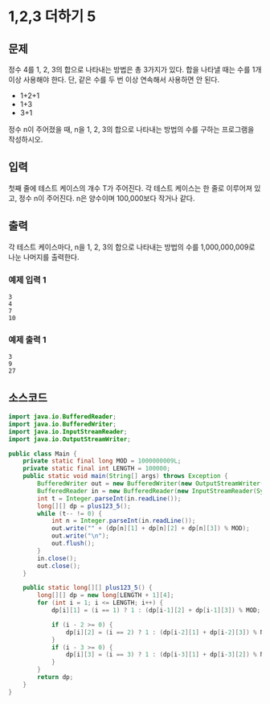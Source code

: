 

# 1,2,3 더하기 5

## 문제

정수 4를 1, 2, 3의 합으로 나타내는 방법은 총 3가지가 있다. 합을 나타낼 때는 수를 1개 이상 사용해야 한다. 단, 같은 수를 두 번 이상 연속해서 사용하면 안 된다.

- 1+2+1
- 1+3
- 3+1

정수 n이 주어졌을 때, n을 1, 2, 3의 합으로 나타내는 방법의 수를 구하는 프로그램을 작성하시오.


## 입력

첫째 줄에 테스트 케이스의 개수 T가 주어진다. 각 테스트 케이스는 한 줄로 이루어져 있고, 정수 n이 주어진다. n은 양수이며 100,000보다 작거나 같다.

## 출력

각 테스트 케이스마다, n을 1, 2, 3의 합으로 나타내는 방법의 수를 1,000,000,009로 나눈 나머지를 출력한다.

### 예제 입력 1
```
3
4
7
10
```

### 예제 출력 1

```
3
9
27
```


## 소스코드

```java
import java.io.BufferedReader;
import java.io.BufferedWriter;
import java.io.InputStreamReader;
import java.io.OutputStreamWriter;

public class Main {
    private static final long MOD = 1000000009L;
    private static final int LENGTH = 100000;
    public static void main(String[] args) throws Exception {
        BufferedWriter out = new BufferedWriter(new OutputStreamWriter(System.out));
        BufferedReader in = new BufferedReader(new InputStreamReader(System.in));
        int t = Integer.parseInt(in.readLine());
        long[][] dp = plus123_5();
        while (t-- != 0) {
            int n = Integer.parseInt(in.readLine());
            out.write("" + (dp[n][1] + dp[n][2] + dp[n][3]) % MOD);
            out.write("\n");
            out.flush();
        }
        in.close();
        out.close();
    }

    public static long[][] plus123_5() {
        long[][] dp = new long[LENGTH + 1][4];
        for (int i = 1; i <= LENGTH; i++) {
            dp[i][1] = (i == 1) ? 1 : (dp[i-1][2] + dp[i-1][3]) % MOD;

            if (i - 2 >= 0) {
                dp[i][2] = (i == 2) ? 1 : (dp[i-2][1] + dp[i-2][3]) % MOD;
            }
            if (i - 3 >= 0) {
                dp[i][3] = (i == 3) ? 1 : (dp[i-3][1] + dp[i-3][2]) % MOD;
            }
        }
        return dp;
    }
}
```